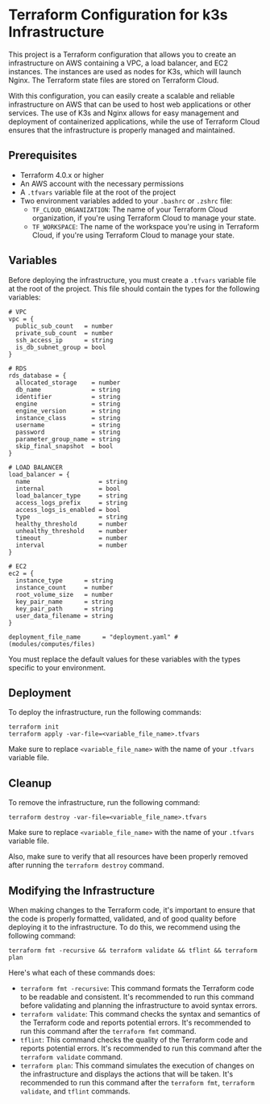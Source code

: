 # Terraform Configuration for k3s Infrastructure

This project is a Terraform configuration that allows you to create an infrastructure on AWS containing a VPC, a load balancer, and EC2 instances. The instances are used as nodes for K3s, which will launch Nginx. The Terraform state files are stored on Terraform Cloud.

With this configuration, you can easily create a scalable and reliable infrastructure on AWS that can be used to host web applications or other services. The use of K3s and Nginx allows for easy management and deployment of containerized applications, while the use of Terraform Cloud ensures that the infrastructure is properly managed and maintained.

## Prerequisites

- Terraform 4.0.x or higher
- An AWS account with the necessary permissions
- A `.tfvars` variable file at the root of the project
- Two environment variables added to your `.bashrc` or `.zshrc` file:
  - `TF_CLOUD_ORGANIZATION`: The name of your Terraform Cloud organization, if you're using Terraform Cloud to manage your state.
  - `TF_WORKSPACE`: The name of the workspace you're using in Terraform Cloud, if you're using Terraform Cloud to manage your state.

## Variables

Before deploying the infrastructure, you must create a `.tfvars` variable file at the root of the project. This file should contain the types for the following variables:

```
# VPC
vpc = {
  public_sub_count   = number
  private_sub_count  = number
  ssh_access_ip      = string
  is_db_subnet_group = bool
}

# RDS
rds_database = {
  allocated_storage    = number
  db_name              = string
  identifier           = string
  engine               = string
  engine_version       = string
  instance_class       = string
  username             = string
  password             = string
  parameter_group_name = string
  skip_final_snapshot  = bool
}

# LOAD BALANCER
load_balancer = {
  name                   = string
  internal               = bool
  load_balancer_type     = string
  access_logs_prefix     = string
  access_logs_is_enabled = bool
  type                   = string
  healthy_threshold      = number
  unhealthy_threshold    = number
  timeout                = number
  interval               = number
}

# EC2
ec2 = {
  instance_type      = string
  instance_count     = number
  root_volume_size   = number
  key_pair_name      = string
  key_pair_path      = string
  user_data_filename = string
}

deployment_file_name      = "deployment.yaml" #(modules/computes/files)
```

You must replace the default values for these variables with the types specific to your environment.

## Deployment

To deploy the infrastructure, run the following commands:

```
terraform init
terraform apply -var-file=<variable_file_name>.tfvars
```

Make sure to replace `<variable_file_name>` with the name of your `.tfvars` variable file.

## Cleanup

To remove the infrastructure, run the following command:

```
terraform destroy -var-file=<variable_file_name>.tfvars
```

Make sure to replace `<variable_file_name>` with the name of your `.tfvars` variable file.

Also, make sure to verify that all resources have been properly removed after running the `terraform destroy` command.

## Modifying the Infrastructure

When making changes to the Terraform code, it's important to ensure that the code is properly formatted, validated, and of good quality before deploying it to the infrastructure. To do this, we recommend using the following command:

```
terraform fmt -recursive && terraform validate && tflint && terraform plan
```

Here's what each of these commands does:

- `terraform fmt -recursive`: This command formats the Terraform code to be readable and consistent. It's recommended to run this command before validating and planning the infrastructure to avoid syntax errors.
- `terraform validate`: This command checks the syntax and semantics of the Terraform code and reports potential errors. It's recommended to run this command after the `terraform fmt` command.
- `tflint`: This command checks the quality of the Terraform code and reports potential errors. It's recommended to run this command after the `terraform validate` command.
- `terraform plan`: This command simulates the execution of changes on the infrastructure and displays the actions that will be taken. It's recommended to run this command after the `terraform fmt`, `terraform validate`, and `tflint` commands.